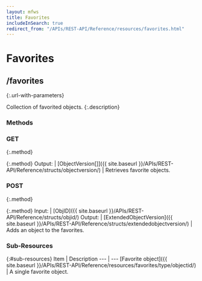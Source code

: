 ```yaml
---
layout: mfws
title: Favorites
includeInSearch: true
redirect_from: "/APIs/REST-API/Reference/resources/favorites.html"
---
```


# Favorites

## /favorites
{:.url-with-parameters}

Collection of favorited objects.
{:.description}

### Methods

### GET
{:.method}

{:.method}
Output: | [ObjectVersion[]]({{ site.baseurl }}/APIs/REST-API/Reference/structs/objectversion/)
| Retrieves favorite objects.

### POST
{:.method}

{:.method}
Input: | [ObjID]({{ site.baseurl }}/APIs/REST-API/Reference/structs/objid/)
Output: | [ExtendedObjectVersion]({{ site.baseurl }}/APIs/REST-API/Reference/structs/extendedobjectversion/)
| Adds an object to the favorites.

### Sub-Resources

{:#sub-resources}
Item | Description
--- | ---
[Favorite object]({{ site.baseurl }}/APIs/REST-API/Reference/resources/favorites/type/objectid/) | A single favorite object. 